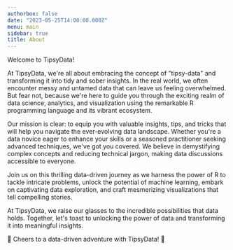 ```yaml
---
authorbox: false
date: "2023-05-25T14:00:00.000Z"
menu: main
sidebar: true
title: About
---
```


Welcome to TipsyData!

At TipsyData, we're all about embracing the concept of "tipsy-data" and transforming it into tidy and sober insights. In the real world, we often encounter messy and untamed data that can leave us feeling overwhelmed. But fear not, because we're here to guide you through the exciting realm of data science, analytics, and visualization using the remarkable R programming language and its vibrant ecosystem.

Our mission is clear: to equip you with valuable insights, tips, and tricks that will help you navigate the ever-evolving data landscape. Whether you're a data novice eager to enhance your skills or a seasoned practitioner seeking advanced techniques, we've got you covered. We believe in demystifying complex concepts and reducing technical jargon, making data discussions accessible to everyone.

Join us on this thrilling data-driven journey as we harness the power of R to tackle intricate problems, unlock the potential of machine learning, embark on captivating data exploration, and craft mesmerizing visualizations that tell compelling stories.

At TipsyData, we raise our glasses to the incredible possibilities that data holds. Together, let's toast to unlocking the power of data and transforming it into meaningful insights. 


🥂 Cheers to a data-driven adventure with TipsyData! 🎉